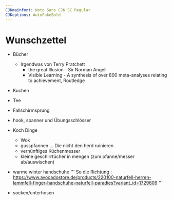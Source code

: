 ```yaml
---
CJKmainfont: Noto Sans CJK SC Regular
CJKoptions: AutoFakeBold
---
```


# Wunschzettel
- Bücher
	- Irgendwas von Terry Pratchett
        - the great Illusion - Sir Norman Angell
        - Visible Learning - A synthesis of over 800 meta-analyses relating to achievement, Routledge
- Kuchen
- Tee
- Fallschirmsprung
- hook, spanner und Übungsschlösser

- Koch Dinge
    - Wok
    - gusspfannen ... Die nicht den herd ruinieren
    - vernünftiges Küchenmesser
    - kleine geschirrtücher in mengen (zum pfanne/messer ab/auswischen)

- warme winter handschuhe
'''    So die Richtung :   https://www.avocadostore.de/products/220100-naturfell-herren-lammfell-finger-handschuhe-naturfell-paradies?variant_id=1729609 '''

- socken/unterhosen 
